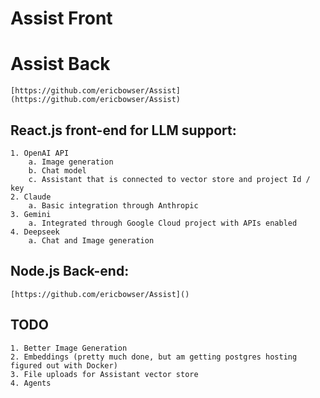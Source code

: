 # Assist Front
# Assist Back
    [https://github.com/ericbowser/Assist](https://github.com/ericbowser/Assist)

## React.js front-end for LLM support:
    1. OpenAI API
        a. Image generation
        b. Chat model 
        c. Assistant that is connected to vector store and project Id / key
    2. Claude
        a. Basic integration through Anthropic
    3. Gemini
        a. Integrated through Google Cloud project with APIs enabled
    4. Deepseek
        a. Chat and Image generation

## Node.js Back-end:
    [https://github.com/ericbowser/Assist]()

## TODO
    1. Better Image Generation
    2. Embeddings (pretty much done, but am getting postgres hosting figured out with Docker)
    3. File uploads for Assistant vector store
    4. Agents


    
